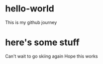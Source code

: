 # hello-world
This is my github journey

# here's some stuff

Can't wait to go skiing again
Hope this works
